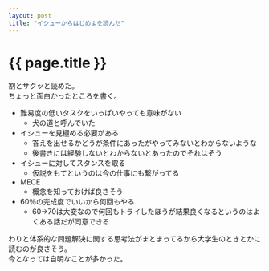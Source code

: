 ```yaml
---
layout: post
title: "イシューからはじめよを読んだ"
---
```


# {{ page.title }}
割とサクッと読めた。  
ちょっと面白かったところを書く。

- 難易度の低いタスクをいっぱいやっても意味がない
  - 犬の道と呼んでいた
- イシューを見極める必要がある
  - 答えを出せるかどうが条件にあったがやってみないとわからないような
  - 後書きには経験しないとわからないとあったのでそれはそう
- イシューに対してスタンスを取る
  - 仮説をもてというのは今の仕事にも繋がってる
- MECE
  - 概念を知っておけば良さそう
- 60％の完成度でいいから何回もやる
  - 60->70は大変なので何回もトライしたほうが結果良くなるというのはよくある話だが同意できる

わりと体系的な問題解決に関する思考法がまとまってるから大学生のときとかに読むのが良さそう。  
今となっては自明なことが多かった。
